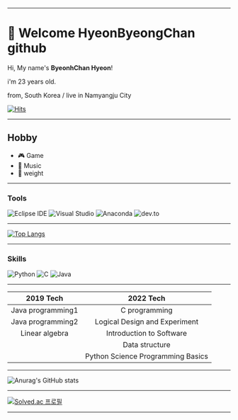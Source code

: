___
# 🙌 Welcome HyeonByeongChan github
Hi, My name's **ByeonhChan Hyeon**!

i'm 23 years old.

from, South Korea / live in Namyangju City

[![Hits](https://hits.seeyoufarm.com/api/count/incr/badge.svg?url=https%3A%2F%2Fgithub.com%2FHyeonByeongChan&count_bg=%232359C9&title_bg=%23070707&icon=&icon_color=%23E7E7E7&title=hits&edge_flat=false)](https://hits.seeyoufarm.com)
___
## Hobby

- 🎮 Game
- 🎵 Music
- 💪 weight
___
### Tools
![Eclipse IDE](https://img.shields.io/badge/Eclipse%20IDE-2C2255.svg?&style=for-the-badge&logo=Eclipse%20IDE&logoColor=white)
![Visual Studio](https://img.shields.io/badge/Visual%20Studio-5C2D91.svg?&style=for-the-badge&logo=Visual%20Studio&logoColor=white)
![Anaconda](https://img.shields.io/badge/Anaconda-44A833.svg?&style=for-the-badge&logo=Anaconda&logoColor=white)
![dev.to](https://img.shields.io/badge/dev.to-0A0A0A.svg?&style=for-the-badge&logo=dev.to&logoColor=white)
___
[![Top Langs](https://github-readme-stats.vercel.app/api/top-langs/?username=HyeonByeongChan&layout=compact)](https://github.com/anuraghazra/github-readme-stats)
___
### Skills
![Python](https://img.shields.io/badge/Python-3776AB.svg?&style=for-the-badge&logo=Python&logoColor=white)
![C](https://img.shields.io/badge/C-A8B9CC.svg?&style=for-the-badge&logo=C&logoColor=white)
![Java](https://img.shields.io/badge/Java-007396.svg?&style=for-the-badge&logo=Java&logoColor=white)

___

<!--Table-->
|2019 Tech|2022 Tech|
|:--:|:--:|
|Java programming1|C  programming|
|Java programming2|Logical Design and Experiment|
|Linear algebra|Introduction to Software|
| |Data structure|
| |Python Science Programming Basics|
___
![Anurag's GitHub stats](https://github-readme-stats.vercel.app/api?username=HyeonByeongChan&show_icons=true&theme=radical)
___
[![Solved.ac
프로필](http://mazassumnida.wtf/api/v2/generate_badge?boj=hbc46850)](https://solved.ac/hbc46850)
___
